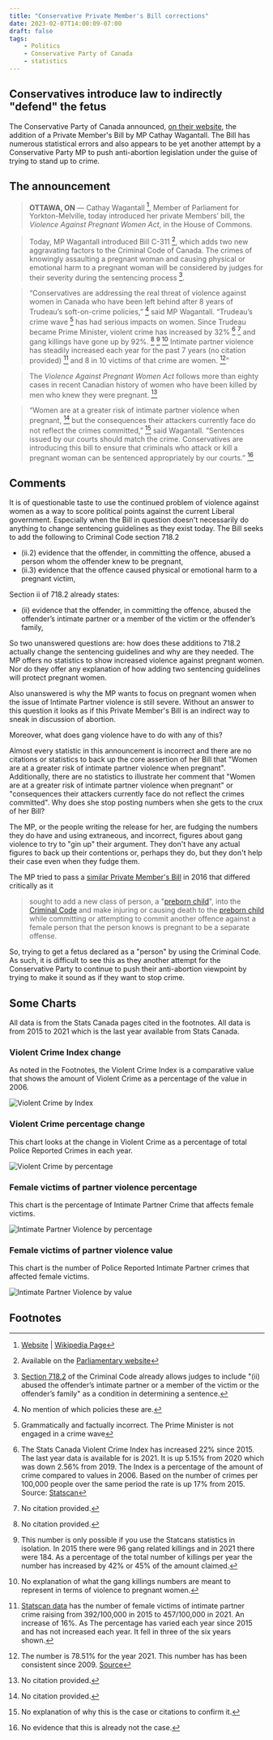 ```yaml
---
title: "Conservative Private Member's Bill corrections"
date: 2023-02-07T14:00:09-07:00
draft: false
tags:
	- Politics
	- Conservative Party of Canada
	- statistics
---
```


## Conservatives introduce law to indirectly "defend" the fetus

The Conservative Party of Canada announced, [on their website][1], the addition of a Private Member's Bill by MP Cathay Wagantall.  The Bill has numerous statistical errors and also appears to be yet another attempt by a Conservative Party MP to push anti-abortion legislation under the guise of trying to stand up to crime. 

## The announcement

> **OTTAWA, ON** — Cathay Wagantall [^1], Member of Parliament for Yorkton-Melville, today introduced her private Members’ bill, the _Violence Against Pregnant Women Act_, in the House of Commons.

> Today, MP Wagantall introduced Bill C-311 [^2], which adds two new aggravating factors to the Criminal Code of Canada. The crimes of knowingly assaulting a pregnant woman and causing physical or emotional harm to a pregnant woman will be considered by judges for their severity during the sentencing process [^3].

> “Conservatives are addressing the real threat of violence against women in Canada who have been left behind after 8 years of Trudeau’s soft-on-crime policies,” [^4] said MP Wagantall. “Trudeau’s crime wave [^5] has had serious impacts on women. Since Trudeau became Prime Minister, violent crime has increased by 32% [^6] [^7] and gang killings have gone up by 92%. [^8] [^9] [^10] Intimate partner violence has steadily increased each year for the past 7 years (no citation provided) [^11] and 8 in 10 victims of that crime are women. [^12]”

> The _Violence Against Pregnant Women Act_ follows more than eighty cases in recent Canadian history of women who have been killed by men who knew they were pregnant. [^13]

> “Women are at a greater risk of intimate partner violence when pregnant, [^14] but the consequences their attackers currently face do not reflect the crimes committed,” [^15] said Wagantall. “Sentences issued by our courts should match the crime. Conservatives are introducing this bill to ensure that criminals who attack or kill a pregnant woman can be sentenced appropriately by our courts.” [^16]

## Comments

It is of questionable taste to use the continued problem of violence against women as a way to score political points against the current Liberal government. Especially when the Bill in question doesn't necessarily do anything to change sentencing guidelines as they exist today. The Bill seeks to add the following to Criminal Code section 718.2

- (ii.2) evidence that the offender, in committing the offence, abused a person whom the offender knew to be pregnant,
- (ii.3) evidence that the offence caused physical or emotional harm to a pregnant victim,

Section ii of 718.2 already states:

- (ii) evidence that the offender, in committing the offence, abused the offender’s intimate partner or a member of the victim or the offender’s family,

So two unanswered questions are: how does these additions to 718.2 actually change the sentencing guidelines and why are they needed. The MP offers no statistics to show increased violence against pregnant women. Nor do they offer any explanation of how adding two sentencing guidelines will protect pregnant women.

Also unanswered is why the MP wants to focus on pregnant women when the issue of Intimate Partner violence is still severe. Without an answer to this question it looks as if this Private Member's Bill is an indirect way to sneak in discussion of abortion. 

Moreover, what does gang violence have to do with any of this?

Almost every statistic in this announcement is incorrect and there are no citations or statistics to back up the core assertion of her Bill that "Women are at a greater risk of intimate partner violence when pregnant". Additionally, there are no statistics to illustrate her comment that "Women are at a greater risk of intimate partner violence when pregnant" or "consequences their attackers currently face do not reflect the crimes committed". Why does she stop posting numbers when she gets to the crux of her Bill?

The MP, or the people writing the release for her, are fudging the numbers they do have and using extraneous, and incorrect, figures about gang violence to try to "gin up" their argument. They don't have any actual figures to back up their contentions or, perhaps they do, but they don't help their case even when they fudge them.

The MP tried to pass a [similar Private Member's Bill][9] in 2016 that differed critically as it

> sought to add a new class of person, a "[preborn child][10]", into the [Criminal Code][11] and make injuring or causing death to the [preborn child][12] while committing or attempting to commit another offence against a female person that the person knows is pregnant to be a separate offense.

So, trying to get a fetus declared as a "person" by using the Criminal Code. As such, it is difficult to see this as they another attempt for the Conservative Party to continue to push their anti-abortion viewpoint by trying to make it sound as if they want to stop crime.  

## Some Charts
All data is from the Stats Canada pages cited in the footnotes. All data is from 2015 to 2021 which is the last year available from Stats Canada.  

### Violent Crime Index change

As noted in the Footnotes, the Violent Crime Index is a comparative value that shows the amount of Violent Crime as a percentage of the value in 2006.

![Violent Crime by Index][image-1]

### Violent Crime percentage change

This chart looks at the change in Violent Crime as a percentage of total Police Reported Crimes in each year. 

![Violent Crime by percentage][image-2]

### Female victims of partner violence percentage

This chart is the percentage of Intimate Partner Crime that affects female victims.

![Intimate Partner Violence by percentage][image-3]

### Female victims of partner violence value

This chart is the number of Police Reported Intimate Partner crimes that affected female victims.

![Intimate Partner Violence by value][image-4]

## Footnotes

[^1]:	[Website][2] | [Wikipedia Page][3]

[^2]:	Available on the [Parliamentary website][4]

[^3]:	[Section 718.2][5] of the Criminal Code already allows judges to include "(ii) abused the offender’s intimate partner or a member of the victim or the offender’s family" as a condition in determining a sentence. 
[^4]:	No mention of which policies these are.

[^5]:	Grammatically and factually incorrect. The Prime Minister is not engaged in a crime wave

[^6]:	The Stats Canada Violent Crime Index has increased 22% since 2015. The last year data is available for is 2021. It is up 5.15% from 2020 which was down 2.56% from 2019. The Index is a percentage of the amount of crime compared to values in 2006. Based on the number of crimes per 100,000 people over the same period the rate is up 17% from 2015. Source: [Statscan][6]

[^7]:	No citation provided.

[^8]:	No citation provided.

[^9]:	This number is only possible if you use the Statcans statistics in isolation. In 2015 there were 96 gang related killings and in 2021 there were 184. As a percentage of the total number of killings per year the number has increased by 42% or 45% of the amount claimed. 

[^10]:	No explanation of what the gang killings numbers are meant to represent in terms of violence to pregnant women.

[^11]:	[Statscan data][7] has the number of female victims of intimate partner crime raising from 392/100,000 in 2015 to 457/100,000 in 2021. An increase of 16%. As The percentage has varied each year since 2015 and has not increased each year. It fell in three of the six years shown. 

[^12]:	The number is 78.51% for the year 2021. This number has has been consistent since 2009. [Source][8]

[^13]:	No citation provided.

[^14]:	No citation provided.

[^15]:	No explanation of why this is the case or citations to confirm it.

[^16]:	No evidence that this is already not the case.

[1]:	https://www.conservative.ca/conservatives-introduce-law-to-protect-vulnerable-women/
[2]:	https://www.cathaywagantall.ca
[3]:	https://en.wikipedia.org/wiki/Cathay_Wagantall
[4]:	https://www.parl.ca/DocumentViewer/en/44-1/bill/C-311/first-reading
[5]:	https://laws-lois.justice.gc.ca/eng/acts/C-46/section-718.2.html
[6]:	https://www150.statcan.gc.ca/n1/pub/85-002-x/2022001/article/00013-eng.htm
[7]:	https://www150.statcan.gc.ca/n1/daily-quotidien/221019/cg-c001-eng.htm
[8]:	https://www150.statcan.gc.ca/n1/daily-quotidien/221019/cg-c001-eng.htm
[9]:	https://parl.ca/DocumentViewer/en/42-1/bill/C-225/first-reading
[10]:	https://en.wikipedia.org/wiki/Fetus "Fetus"
[11]:	https://en.wikipedia.org/wiki/Criminal_Code_(Canada) "Criminal Code (Canada)"
[12]:	https://en.wikipedia.org/wiki/Fetus "Fetus"

[image-1]:	/images/violent_crime_index.jpg
[image-2]:	/images/violent_crime_percent.jpg
[image-3]:	/images/IPV_percent.jpg
[image-4]:	/images/IPV_number.jpg